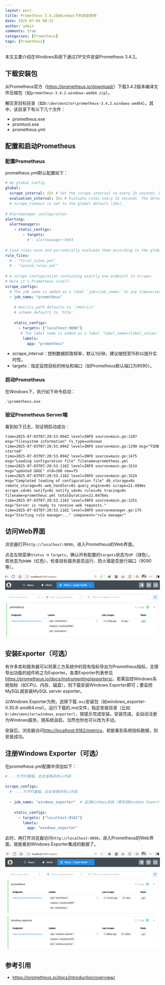 ```yaml
---
layout: post
title: Prometheus 3.4.2在Windows下的安装使用
date: 2025-07-04 00:22
author: admin
comments: true
categories: [Prometheus]
tags: [Prometheus]
---
```


本文主要介绍在Windows系统下通过ZIP文件安装Prometheus 3.4.2。

<!-- more -->

## 下载安装包

从Prometheus官方（<https://prometheus.io/download/>）下载3.4.2版本编译文件压缩包（如`prometheus-3.4.2.windows-amd64.zip`）。


解压至目标目录（如`D:\dev\monitor\prometheus-3.4.2.windows-amd64`）。其中，该目录下有以下几个文件：

* prometheus.exe
* promtool.exe
* prometheus.yml



## 配置和启动Prometheus


### 配置Prometheus

prometheus.yml默认配置如下：

```yml
# my global config
global:
  scrape_interval: 15s # Set the scrape interval to every 15 seconds. Default is every 1 minute.
  evaluation_interval: 15s # Evaluate rules every 15 seconds. The default is every 1 minute.
  # scrape_timeout is set to the global default (10s).

# Alertmanager configuration
alerting:
  alertmanagers:
    - static_configs:
        - targets:
          # - alertmanager:9093

# Load rules once and periodically evaluate them according to the global 'evaluation_interval'.
rule_files:
  # - "first_rules.yml"
  # - "second_rules.yml"

# A scrape configuration containing exactly one endpoint to scrape:
# Here it's Prometheus itself.
scrape_configs:
  # The job name is added as a label `job=<job_name>` to any timeseries scraped from this config.
  - job_name: "prometheus"

    # metrics_path defaults to '/metrics'
    # scheme defaults to 'http'.

    static_configs:
      - targets: ["localhost:9090"]
       # The label name is added as a label `label_name=<label_value>` to any timeseries scraped from this config.
        labels:
          app: "prometheus"
```


* scrape_interval：控制数据抓取频率，默认1分钟，建议缩短至15秒以提升实时性。
* targets：指定监控目标的地址和端口（如Prometheus默认端口为9090）。



### 启动Prometheus


在Windows下，执行如下命令启动：

```cmd
.\prometheus.exe
```

### 验证Prometheus Server端


看到如下日志，则证明启动成功：

```
time=2025-07-03T07:20:53.094Z level=INFO source=main.go:1287 msg="filesystem information" fs_type=unknown
time=2025-07-03T07:20:53.094Z level=INFO source=main.go:1290 msg="TSDB started"
time=2025-07-03T07:20:53.094Z level=INFO source=main.go:1475 msg="Loading configuration file" filename=prometheus.yml
time=2025-07-03T07:20:53.116Z level=INFO source=main.go:1514 msg="updated GOGC" old=100 new=75
time=2025-07-03T07:20:53.116Z level=INFO source=main.go:1524 msg="Completed loading of configuration file" db_storage=0s remote_storage=0s web_handler=0s query_engine=0s scrape=21.489ms scrape_sd=0s notify=0s notify_sd=0s rules=0s tracing=0s filename=prometheus.yml totalDuration=22.0476ms
time=2025-07-03T07:20:53.116Z level=INFO source=main.go:1251 msg="Server is ready to receive web requests."
time=2025-07-03T07:20:53.116Z level=INFO source=manager.go:175 msg="Starting rule manager..." component="rule manager"
```



## 访问Web界面

浏览器打开`http://localhost:9090`，进入Prometheus的Web界面。


点击左侧菜单`Status` → `Targets`，确认所有配置的`targets`状态为`UP`（绿色）。  
若状态为`DOWN`（红色），检查目标服务是否运行、防火墙是否放行端口（9090等）。

![访问Web界面](/images/post/20250704-prometheus-001.png)

## 安装Exporter（可选）


有许多库和服务器可以将第三方系统中的现有指标导出为Prometheus指标，支撑导出功能的组件称之为Exporter。各类Exporter列表参见<https://prometheus.io/docs/instrumenting/exporters/>。若需监控Windows系统指标（如CPU、内存、磁盘），则下载安装Windows Exporter即可；要监控MySQL就安装MySQL server exporter。


以Windows Exporter为例，选择下载`.msi`安装包（如windows_exporter-0.30.8-amd64.msi）。运行下载的.msi文件，指定安装目录（比如`D:\dev\monitor\windows_exporter`），按提示完成安装。安装完成，会自动注册为Windows服务，随系统自启。当然也你也可以改为手动。



安装后，浏览器访问<http://localhost:9182/metrics>，若能看到系统指标数据，则安装成功。

## 注册Windows Exporter（可选）

在prometheus.yml配置中添加如下：

```yml
# ...为节约篇幅，此处省略非核心内容

scrape_configs:
  #  ...为节约篇幅，此处省略非核心内容

  - job_name: "windows_exporter"  # 监控Windows系统（需安装Windows Exporter）

    static_configs:
      - targets: ["localhost:9182"]
        labels:
          app: "windows_exporter"
```




此时，再打开浏览器访问`http://localhost:9090`，进入Prometheus的Web界面，就能看到Windows Exporter集成的数据了。


![访问Web界面](/images/post/20250704-prometheus-002.png)




## 参考引用



* https://prometheus.io/docs/introduction/overview/